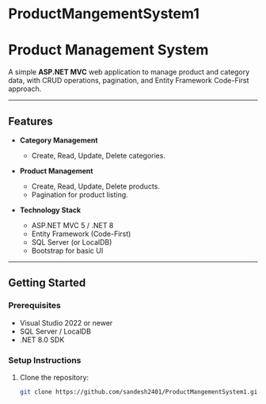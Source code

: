 # ProductMangementSystem1
# Product Management System

A simple **ASP.NET MVC** web application to manage product and category data, with CRUD operations, pagination, and Entity Framework Code-First approach.

---

## Features

- **Category Management**  
  - Create, Read, Update, Delete categories.

- **Product Management**  
  - Create, Read, Update, Delete products.
  - Pagination for product listing.

- **Technology Stack**
  - ASP.NET MVC 5 / .NET 8
  - Entity Framework (Code-First)
  - SQL Server (or LocalDB)
  - Bootstrap for basic UI

---

## Getting Started

### Prerequisites
- Visual Studio 2022 or newer
- SQL Server / LocalDB
- .NET 8.0 SDK

### Setup Instructions
1. Clone the repository:
   ```bash
   git clone https://github.com/sandesh2401/ProductMangementSystem1.git
